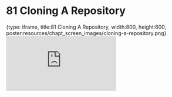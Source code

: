 # 81 Cloning A Repository
 
{type: iframe, title:81 Cloning A Repository, width:800, height:600, poster:resources/chapt_screen_images/cloning-a-repository.png}
![](https://datatrail-jhu.github.io/DataTrail_ReOrg/no_toc/cloning-a-repository.html)
 

 
